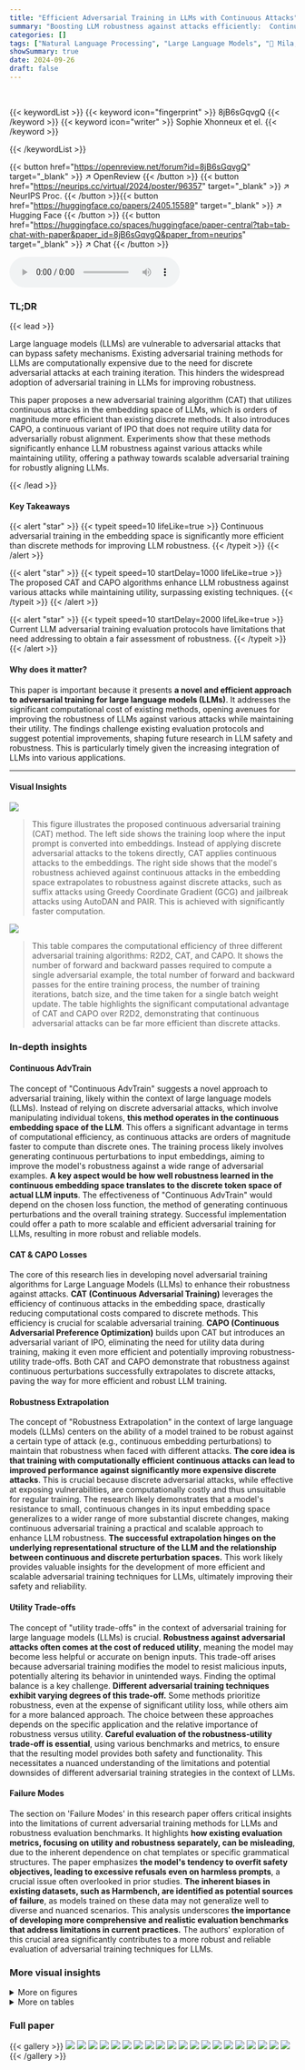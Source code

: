 ```yaml
---
title: "Efficient Adversarial Training in LLMs with Continuous Attacks"
summary: "Boosting LLM robustness against attacks efficiently:  Continuous adversarial training in embedding space outperforms discrete methods, achieving improved robustness with less computation."
categories: []
tags: ["Natural Language Processing", "Large Language Models", "🏢 Mila, Université de Montréal",]
showSummary: true
date: 2024-09-26
draft: false
---
```


<br>

{{< keywordList >}}
{{< keyword icon="fingerprint" >}} 8jB6sGqvgQ {{< /keyword >}}
{{< keyword icon="writer" >}} Sophie Xhonneux et el. {{< /keyword >}}
 
{{< /keywordList >}}

{{< button href="https://openreview.net/forum?id=8jB6sGqvgQ" target="_blank" >}}
↗ OpenReview
{{< /button >}}
{{< button href="https://neurips.cc/virtual/2024/poster/96357" target="_blank" >}}
↗ NeurIPS Proc.
{{< /button >}}{{< button href="https://huggingface.co/papers/2405.15589" target="_blank" >}}
↗ Hugging Face
{{< /button >}}
{{< button href="https://huggingface.co/spaces/huggingface/paper-central?tab=tab-chat-with-paper&paper_id=8jB6sGqvgQ&paper_from=neurips" target="_blank" >}}
↗ Chat
{{< /button >}}



<audio controls>
    <source src="https://ai-paper-reviewer.com/8jB6sGqvgQ/podcast.wav" type="audio/wav">
    Your browser does not support the audio element.
</audio>


### TL;DR


{{< lead >}}

Large language models (LLMs) are vulnerable to adversarial attacks that can bypass safety mechanisms.  Existing adversarial training methods for LLMs are computationally expensive due to the need for discrete adversarial attacks at each training iteration. This hinders the widespread adoption of adversarial training in LLMs for improving robustness.

This paper proposes a new adversarial training algorithm (CAT) that utilizes continuous attacks in the embedding space of LLMs, which is orders of magnitude more efficient than existing discrete methods. It also introduces CAPO, a continuous variant of IPO that does not require utility data for adversarially robust alignment.  Experiments show that these methods significantly enhance LLM robustness against various attacks while maintaining utility, offering a pathway towards scalable adversarial training for robustly aligning LLMs.

{{< /lead >}}


#### Key Takeaways

{{< alert "star" >}}
{{< typeit speed=10 lifeLike=true >}} Continuous adversarial training in the embedding space is significantly more efficient than discrete methods for improving LLM robustness. {{< /typeit >}}
{{< /alert >}}

{{< alert "star" >}}
{{< typeit speed=10 startDelay=1000 lifeLike=true >}} The proposed CAT and CAPO algorithms enhance LLM robustness against various attacks while maintaining utility, surpassing existing techniques. {{< /typeit >}}
{{< /alert >}}

{{< alert "star" >}}
{{< typeit speed=10 startDelay=2000 lifeLike=true >}} Current LLM adversarial training evaluation protocols have limitations that need addressing to obtain a fair assessment of robustness. {{< /typeit >}}
{{< /alert >}}

#### Why does it matter?
This paper is important because it presents **a novel and efficient approach to adversarial training for large language models (LLMs)**.  It addresses the significant computational cost of existing methods, opening avenues for improving the robustness of LLMs against various attacks while maintaining their utility.  The findings challenge existing evaluation protocols and suggest potential improvements, shaping future research in LLM safety and robustness. This is particularly timely given the increasing integration of LLMs into various applications.

------
#### Visual Insights



![](https://ai-paper-reviewer.com/8jB6sGqvgQ/figures_1_1.jpg)

> This figure illustrates the proposed continuous adversarial training (CAT) method.  The left side shows the training loop where the input prompt is converted into embeddings.  Instead of applying discrete adversarial attacks to the tokens directly, CAT applies continuous attacks to the embeddings. The right side shows that the model's robustness achieved against continuous attacks in the embedding space extrapolates to robustness against discrete attacks, such as suffix attacks using Greedy Coordinate Gradient (GCG) and jailbreak attacks using AutoDAN and PAIR. This is achieved with significantly faster computation.





![](https://ai-paper-reviewer.com/8jB6sGqvgQ/tables_5_1.jpg)

> This table compares the computational efficiency of three different adversarial training algorithms: R2D2, CAT, and CAPO. It shows the number of forward and backward passes required to compute a single adversarial example, the total number of forward and backward passes for the entire training process, the number of training iterations, batch size, and the time taken for a single batch weight update. The table highlights the significant computational advantage of CAT and CAPO over R2D2, demonstrating that continuous adversarial attacks can be far more efficient than discrete attacks.





### In-depth insights


#### Continuous AdvTrain
The concept of "Continuous AdvTrain" suggests a novel approach to adversarial training, likely within the context of large language models (LLMs).  Instead of relying on discrete adversarial attacks, which involve manipulating individual tokens, **this method operates in the continuous embedding space of the LLM**. This offers a significant advantage in terms of computational efficiency, as continuous attacks are orders of magnitude faster to compute than discrete ones.  The training process likely involves generating continuous perturbations to input embeddings, aiming to improve the model's robustness against a wide range of adversarial examples.  **A key aspect would be how well robustness learned in the continuous embedding space translates to the discrete token space of actual LLM inputs**.  The effectiveness of "Continuous AdvTrain" would depend on the chosen loss function, the method of generating continuous perturbations and the overall training strategy.  Successful implementation could offer a path to more scalable and efficient adversarial training for LLMs, resulting in more robust and reliable models.

#### CAT & CAPO Losses
The core of this research lies in developing novel adversarial training algorithms for Large Language Models (LLMs) to enhance their robustness against attacks.  **CAT (Continuous Adversarial Training)** leverages the efficiency of continuous attacks in the embedding space, drastically reducing computational costs compared to discrete methods.  This efficiency is crucial for scalable adversarial training.  **CAPO (Continuous Adversarial Preference Optimization)** builds upon CAT but introduces an adversarial variant of IPO, eliminating the need for utility data during training, making it even more efficient and potentially improving robustness-utility trade-offs. Both CAT and CAPO demonstrate that robustness against continuous perturbations successfully extrapolates to discrete attacks, paving the way for more efficient and robust LLM training.

#### Robustness Extrapolation
The concept of "Robustness Extrapolation" in the context of large language models (LLMs) centers on the ability of a model trained to be robust against a certain type of attack (e.g., continuous embedding perturbations) to maintain that robustness when faced with different attacks.  **The core idea is that training with computationally efficient continuous attacks can lead to improved performance against significantly more expensive discrete attacks**. This is crucial because discrete adversarial attacks, while effective at exposing vulnerabilities, are computationally costly and thus unsuitable for regular training.  The research likely demonstrates that a model's resistance to small, continuous changes in its input embedding space generalizes to a wider range of more substantial discrete changes, making continuous adversarial training a practical and scalable approach to enhance LLM robustness.  **The successful extrapolation hinges on the underlying representational structure of the LLM and the relationship between continuous and discrete perturbation spaces.**  This work likely provides valuable insights for the development of more efficient and scalable adversarial training techniques for LLMs, ultimately improving their safety and reliability.

#### Utility Trade-offs
The concept of "utility trade-offs" in the context of adversarial training for large language models (LLMs) is crucial.  **Robustness against adversarial attacks often comes at the cost of reduced utility**, meaning the model may become less helpful or accurate on benign inputs. This trade-off arises because adversarial training modifies the model to resist malicious inputs, potentially altering its behavior in unintended ways.  Finding the optimal balance is a key challenge.  **Different adversarial training techniques exhibit varying degrees of this trade-off.** Some methods prioritize robustness, even at the expense of significant utility loss, while others aim for a more balanced approach.  The choice between these approaches depends on the specific application and the relative importance of robustness versus utility.  **Careful evaluation of the robustness-utility trade-off is essential**, using various benchmarks and metrics, to ensure that the resulting model provides both safety and functionality.  This necessitates a nuanced understanding of the limitations and potential downsides of different adversarial training strategies in the context of LLMs.

#### Failure Modes
The section on 'Failure Modes' in this research paper offers critical insights into the limitations of current adversarial training methods for LLMs and robustness evaluation benchmarks.  It highlights **how existing evaluation metrics, focusing on utility and robustness separately, can be misleading**, due to the inherent dependence on chat templates or specific grammatical structures. The paper emphasizes **the model's tendency to overfit safety objectives, leading to excessive refusals even on harmless prompts**, a crucial issue often overlooked in prior studies.  **The inherent biases in existing datasets, such as Harmbench, are identified as potential sources of failure**, as models trained on these data may not generalize well to diverse and nuanced scenarios. This analysis underscores **the importance of developing more comprehensive and realistic evaluation benchmarks that address limitations in current practices.**  The authors' exploration of this crucial area significantly contributes to a more robust and reliable evaluation of adversarial training techniques for LLMs.


### More visual insights

<details>
<summary>More on figures
</summary>


![](https://ai-paper-reviewer.com/8jB6sGqvgQ/figures_6_1.jpg)

> This figure shows the trade-off between utility and robustness for three different adversarial training methods (CAT, CAPO, and R2D2) across five different LLMs.  It compares the performance of these methods against several benchmarks measuring both utility (MMLU, ARC-E, ARC-C, MT-BENCH) and robustness (GCG, AUTODAN, PAIR) against various attacks.  The results illustrate that the proposed methods (CAT and CAPO) achieve significantly better robustness with a minor decrease in utility compared to the baseline and R2D2.


![](https://ai-paper-reviewer.com/8jB6sGqvgQ/figures_8_1.jpg)

> This figure shows the results of experiments comparing three adversarial training methods (CAT, CAPO, and R2D2) across five different language models.  The goal is to evaluate the trade-off between model utility (measured by performance on MMLU, ARC-E, ARC-C, and MT-BENCH) and robustness against adversarial attacks (GCG, AutoDAN, and PAIR).  The figure demonstrates that CAT and CAPO achieve significantly higher robustness than R2D2 with only a small decrease in utility, suggesting that these methods are effective for improving the robustness of LLMs against attacks.


![](https://ai-paper-reviewer.com/8jB6sGqvgQ/figures_17_1.jpg)

> This figure shows the results of an embedding attack performed on two different models, PHI-3-MINI and GEMMA.  The attacks are performed within an e-ball around the instruction embeddings, using the same epsilon value as during training.  Subfigure (a) and (b) show the cross-entropy loss for each attack iteration, demonstrating that adversarial training improves the models' robustness against these attacks. Subfigure (c) shows the results of an unconstrained attack, illustrating that even without constraints, gradient obfuscation is not a significant factor and the models still ultimately fail when the attacks are unconstrained.


</details>




<details>
<summary>More on tables
</summary>


![](https://ai-paper-reviewer.com/8jB6sGqvgQ/tables_14_1.jpg)
> This table lists the hyperparameter settings used for training the various language models using the Continuous-Adversarial UL (CAT) algorithm.  The hyperparameters cover learning rate, batch size, number of epochs, optimizer, adversarial learning rate, epsilon (attack strength), beta (IPO parameter, only relevant for CAPO), cutoff values for away and toward losses, the utility data ratio, maximum sequence length, and weights for away, toward and utility losses. Quantization level is also included.

![](https://ai-paper-reviewer.com/8jB6sGqvgQ/tables_14_2.jpg)
> This table shows the hyperparameter settings used for training models using the CAPO algorithm.  It includes parameters related to learning rate, batch size, number of epochs, optimizer, adversarial learning rate, epsilon (attack strength), beta (IPO parameter), cutoffs for away and toward losses, utility data ratio, maximum sequence length, loss weights, and quantization.

![](https://ai-paper-reviewer.com/8jB6sGqvgQ/tables_14_3.jpg)
> This table lists the six large language models (LLMs) used in the paper's experiments.  For each model, it provides the model name, a reference to its source, and a URL where it can be accessed.

![](https://ai-paper-reviewer.com/8jB6sGqvgQ/tables_15_1.jpg)
> This table presents a comprehensive evaluation of different Language Models (LLMs) before and after applying two novel adversarial training algorithms: Continuous-Adversarial UL (CAT) and Continuous-Adversarial IPO (CAPO).  It compares their performance to a baseline model (ZEPHYR + R2D2) using several metrics, including utility benchmarks (MMLU, ARC-E, ARC-C, MT-BENCH, HARMLESS) and robustness against various adversarial attacks (GCG, AutoDAN, PAIR, ICL).  The table shows the trade-off between model utility and robustness to different attack strategies, highlighting the effectiveness of CAT and CAPO in improving model robustness.

![](https://ai-paper-reviewer.com/8jB6sGqvgQ/tables_15_2.jpg)
> This table presents the attack success rates of the simple adaptive attack proposed by Andriushchenko et al. [2] on several models.  The simple adaptive attack's success rate is measured against 39 standard behavior examples from the Harmbench dataset.  One model (Zephyr-C-AdvUL) failed to converge on a single example (id 7), which is noted. The results show the effectiveness of different adversarial training methods in mitigating the impact of this specific attack.

![](https://ai-paper-reviewer.com/8jB6sGqvgQ/tables_15_3.jpg)
> This table shows the results of an ablation study comparing the performance of a one-step adversarial training approach to the multi-step approach.  It indicates the changes in MMLU, ARC-E, ARC-C, and GCG metrics when using one-step adversarial training compared to the baseline model.

![](https://ai-paper-reviewer.com/8jB6sGqvgQ/tables_16_1.jpg)
> This table presents the results of an ablation study where the model was trained using IPO and NPO methods without adversarial attacks.  It compares the performance on MMLU, ARC-E, ARC-C, and GCG to the base model, showcasing the impact of removing adversarial training from the training process. The difference from the base model in terms of MMLU score (higher is better), ARC-E score (higher is better), ARC-C score (higher is better), and GCG loss (lower is better) is presented.

![](https://ai-paper-reviewer.com/8jB6sGqvgQ/tables_16_2.jpg)
> This table presents the results of an ablation study where the models were fine-tuned using IPO and NPO without adversarial training.  The results show the difference in MMLU, ARC-E, ARC-C, and GCG scores compared to the baseline models. It demonstrates that  neither IPO nor NPO without adversarial attacks improve robustness.

![](https://ai-paper-reviewer.com/8jB6sGqvgQ/tables_19_1.jpg)
> This table presents the number of times each model refused to answer a question from the MMLU benchmark when the chat template was enabled.  The models listed include both baseline models and models trained using different adversarial training techniques (UL, IPO).  The results highlight a potential failure mode where models trained for adversarial robustness become overly cautious and refuse to answer even benign questions.

![](https://ai-paper-reviewer.com/8jB6sGqvgQ/tables_20_1.jpg)
> This table presents the attack success rate (ASR) for different models on the POLITEHARMBENCH dataset.  The POLITEHARMBENCH dataset is a modified version of the original Harmbench dataset, where harmful prompts are rephrased in a polite manner.  This table shows how the politeness of the prompts affects the model's vulnerability to adversarial attacks.  The models include various versions of GEMMA, PHI-3-MINI, MISTRAL-7B, ZEPHYR-7B, and ZEPHYR + R2D2, both with and without adversarial training (UL and IPO) applied. The results highlight the potential vulnerabilities even when adversarial attacks are expressed politely.

</details>




### Full paper

{{< gallery >}}
<img src="https://ai-paper-reviewer.com/8jB6sGqvgQ/1.png" class="grid-w50 md:grid-w33 xl:grid-w25" />
<img src="https://ai-paper-reviewer.com/8jB6sGqvgQ/2.png" class="grid-w50 md:grid-w33 xl:grid-w25" />
<img src="https://ai-paper-reviewer.com/8jB6sGqvgQ/3.png" class="grid-w50 md:grid-w33 xl:grid-w25" />
<img src="https://ai-paper-reviewer.com/8jB6sGqvgQ/4.png" class="grid-w50 md:grid-w33 xl:grid-w25" />
<img src="https://ai-paper-reviewer.com/8jB6sGqvgQ/5.png" class="grid-w50 md:grid-w33 xl:grid-w25" />
<img src="https://ai-paper-reviewer.com/8jB6sGqvgQ/6.png" class="grid-w50 md:grid-w33 xl:grid-w25" />
<img src="https://ai-paper-reviewer.com/8jB6sGqvgQ/7.png" class="grid-w50 md:grid-w33 xl:grid-w25" />
<img src="https://ai-paper-reviewer.com/8jB6sGqvgQ/8.png" class="grid-w50 md:grid-w33 xl:grid-w25" />
<img src="https://ai-paper-reviewer.com/8jB6sGqvgQ/9.png" class="grid-w50 md:grid-w33 xl:grid-w25" />
<img src="https://ai-paper-reviewer.com/8jB6sGqvgQ/10.png" class="grid-w50 md:grid-w33 xl:grid-w25" />
<img src="https://ai-paper-reviewer.com/8jB6sGqvgQ/11.png" class="grid-w50 md:grid-w33 xl:grid-w25" />
<img src="https://ai-paper-reviewer.com/8jB6sGqvgQ/12.png" class="grid-w50 md:grid-w33 xl:grid-w25" />
<img src="https://ai-paper-reviewer.com/8jB6sGqvgQ/13.png" class="grid-w50 md:grid-w33 xl:grid-w25" />
<img src="https://ai-paper-reviewer.com/8jB6sGqvgQ/14.png" class="grid-w50 md:grid-w33 xl:grid-w25" />
<img src="https://ai-paper-reviewer.com/8jB6sGqvgQ/15.png" class="grid-w50 md:grid-w33 xl:grid-w25" />
<img src="https://ai-paper-reviewer.com/8jB6sGqvgQ/16.png" class="grid-w50 md:grid-w33 xl:grid-w25" />
<img src="https://ai-paper-reviewer.com/8jB6sGqvgQ/17.png" class="grid-w50 md:grid-w33 xl:grid-w25" />
<img src="https://ai-paper-reviewer.com/8jB6sGqvgQ/18.png" class="grid-w50 md:grid-w33 xl:grid-w25" />
<img src="https://ai-paper-reviewer.com/8jB6sGqvgQ/19.png" class="grid-w50 md:grid-w33 xl:grid-w25" />
<img src="https://ai-paper-reviewer.com/8jB6sGqvgQ/20.png" class="grid-w50 md:grid-w33 xl:grid-w25" />
{{< /gallery >}}